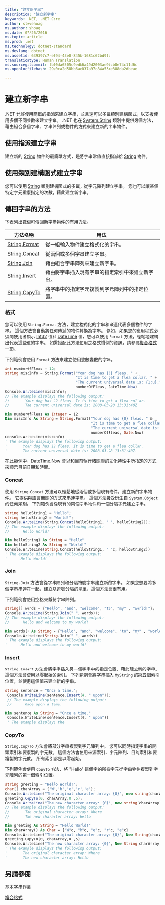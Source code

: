 ```yaml
---
title: "建立新字串"
description: "建立新字串"
keywords: .NET, .NET Core
author: stevehoag
ms.author: shoag
ms.date: 07/26/2016
ms.topic: article
ms.prod: .net
ms.technology: dotnet-standard
ms.devlang: dotnet
ms.assetid: 639397c7-e694-43e0-845b-1681c62bd9fd
translationtype: Human Translation
ms.sourcegitcommit: fb00da6505c9edb6a49d2003ae9bcb8e74c11d6c
ms.openlocfilehash: 29a0ca2d58bb6ae037a97c84a53ce388da2dbeae

---
```


# <a name="creating-new-strings"></a>建立新字串

.NET 允許使用簡單的指派來建立字串，並且還可以多載類別建構函式，以支援使用多個不同參數來建立字串。 .NET 也在 [System.String](xref:System.String) 類別中提供幾個方法，藉由組合多個字串、字串陣列或物件的方式來建立新的字串物件。 

## <a name="creating-strings-using-assignment"></a>使用指派建立字串

建立新的 [String](xref:System.String) 物件的最簡單方式，是將字串常值直接指派給 [String](xref:System.String) 物件。 

## <a name="creating-strings-using-a-class-constructor"></a>使用類別建構函式建立字串

您可以使用 [String](xref:System.String) 類別建構函式的多載，從字元陣列建立字串。 您也可以讓某個特定字元重複指定的次數，藉此建立新字串。 

## <a name="methods-that-return-strings"></a>傳回字串的方法

下表列出數個可傳回新字串物件的有用方法。

方法名稱 | 用法
----------- | ---
[String.Format](xref:System.String.Format(System.String,System.Object)) | 從一組輸入物件建立格式化的字串。
[String.Concat](xref:System.String.Concat(System.String,System.String)) | 從兩個或多個字串建立字串。
[String.Join](xref:System.String.Join(System.String,System.String[])) |藉由組合字串陣列來建立新字串。
[String.Insert](xref:System.String.Insert(System.Int32,System.String)) | 藉由將字串插入現有字串的指定索引中來建立新字串。
[String.CopyTo](xref:System.String.CopyTo(System.Int32,System.Char[],System.Int32,System.Int32)) | 將字串中的指定字元複製到字元陣列中的指定位置。

### <a name="format"></a>格式

您可以使用 `String.Format` 方法，建立格式化的字串和串連代表多個物件的字串。 這個方法會自動將任何傳遞的物件轉換為字串。 例如，如果您的應用程式必須向使用者顯示 [Int32](xref:System.Int32) 值和 [DateTime](xref:System.DateTime) 值，您可以使用 `Format` 方法，輕鬆地建構出代表這些值的字串。 如需搭配此方法使用之格式慣例的資訊，請參閱[複合格式](composite-format.md)一節。

下列範例會使用 `Format` 方法來建立使用整數變數的字串。

```csharp
int numberOfFleas = 12;
string miscInfo = String.Format("Your dog has {0} fleas. " +
                                "It is time to get a flea collar. " + 
                                "The current universal date is: {1:u}.", 
                                numberOfFleas, DateTime.Now);
Console.WriteLine(miscInfo);
// The example displays the following output:
//       Your dog has 12 fleas. It is time to get a flea collar. 
//       The current universal date is: 2008-03-28 13:31:40Z.
```

```vb
Dim numberOfFleas As Integer = 12
Dim miscInfo As String = String.Format("Your dog has {0} fleas. " & _
                                       "It is time to get a flea collar. " & _ 
                                       "The current universal date is: {1:u}.", _ 
                                       numberOfFleas, Date.Now)
Console.WriteLine(miscInfo)
' The example displays the following output:
'       Your dog has 12 fleas. It is time to get a flea collar. 
'       The current universal date is: 2008-03-28 13:31:40Z.
```

在此範例中，[DateTime.Now](xref:System.DateTime.Now) 會以和目前執行緒關聯的文化特性中所指定的方式來顯示目前日期和時間。

### <a name="concat"></a>Concat

使用 `String.Concat` 方法可以輕鬆地從兩個或多個現有物件，建立新的字串物件。 它提供與語言無關的方式來串連字串。 這個方法接受衍生自 `System.Object` 的任何類別。 下列範例會從現有的兩個字串物件和一個分隔字元建立字串。

```csharp
string helloString1 = "Hello";
string helloString2 = "World!";
Console.WriteLine(String.Concat(helloString1, ' ', helloString2));
// The example displays the following output:
//      Hello World!
```

```vb
Dim helloString1 As String = "Hello"
Dim helloString2 As String = "World!"
Console.WriteLine(String.Concat(helloString1, " "c, helloString2))
' The example displays the following output:
'      Hello World!
```

### <a name="join"></a>Join

`String.Join` 方法會從字串陣列和分隔符號字串建立新的字串。 如果您想要將多個字串串連在一起，建立以逗號分隔的清單，這個方法會很有用。

下列範例會使用空格來繫結字串陣列。

```csharp
string[] words = {"Hello", "and", "welcome", "to", "my" , "world!"};
Console.WriteLine(String.Join(" ", words));
// The example displays the following output:
//      Hello and welcome to my world!
```

```vb
Dim words() As String = {"Hello", "and", "welcome", "to", "my" , "world!"}
Console.WriteLine(String.Join(" ", words))
' The example displays the following output:
'      Hello and welcome to my world!
```

### <a name="insert"></a>Insert

`String.Insert` 方法會將字串插入另一個字串中的指定位置，藉此建立新的字串。 這個方法會使用以零起始的索引。 下列範例會將字串插入 `MyString` 的第五個索引位置，並使用這個值來建立新的字串。

```csharp
string sentence = "Once a time.";   
 Console.WriteLine(sentence.Insert(4, " upon"));
 // The example displays the following output:
 //      Once upon a time.
```

```vb
Dim sentence As String = "Once a time."   
 Console.WriteLine(sentence.Insert(4, " upon"))
 ' The example displays the 
```

### <a name="copyto"></a>CopyTo

`String.CopyTo` 方法會將部分字串複製到字元陣列中。 您可以同時指定字串的開頭索引和要複製的字元數。 這個方法會使用來源索引、字元陣列、目的索引和要複製的字元數。 所有索引都是以零起始。

下列範例會使用 `CopyTo` 方法，將 "Hello" 這個字的所有字元從字串物件複製到字元陣列的第一個索引位置。

```csharp
string greeting = "Hello World!";
char[] charArray = {'W','h','e','r','e'};
Console.WriteLine("The original character array: {0}", new string(charArray));
greeting.CopyTo(0, charArray,0 ,5);
Console.WriteLine("The new character array: {0}", new string(charArray));
// The example displays the following output:
//       The original character array: Where
//       The new character array: Hello
```

```vb
Dim greeting As String = "Hello World!"
Dim charArray() As Char = {"W"c, "h"c, "e"c, "r"c, "e"c}
Console.WriteLine("The original character array: {0}", New String(charArray))
greeting.CopyTo(0, charArray,0 ,5)
Console.WriteLine("The new character array: {0}", New String(charArray))
' The example displays the following output:
'       The original character array: Where
'       The new character array: Hello
```

## <a name="see-also"></a>另請參閱

[基本字串作業](basic-string-operations.md)

[複合格式](composite-format.md)




<!--HONumber=Nov16_HO3-->


